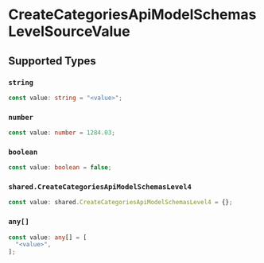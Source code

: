 # CreateCategoriesApiModelSchemasLevelSourceValue


## Supported Types

### `string`

```typescript
const value: string = "<value>";
```

### `number`

```typescript
const value: number = 1284.03;
```

### `boolean`

```typescript
const value: boolean = false;
```

### `shared.CreateCategoriesApiModelSchemasLevel4`

```typescript
const value: shared.CreateCategoriesApiModelSchemasLevel4 = {};
```

### `any[]`

```typescript
const value: any[] = [
  "<value>",
];
```

